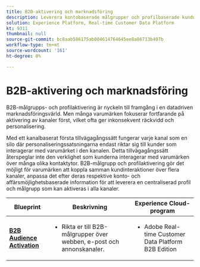 ```yaml
---
title: B2B-aktivering och marknadsföring
description: Leverera kontobaserade målgrupper och profilbaserade kundupplevelser med Real-time Customer Data Platform ​.
solution: Experience Platform, Real-time Customer Data Platform
kt: 9311
thumbnail: null
source-git-commit: bc8aab586175ab004614764645ee8a86713b407b
workflow-type: tm+mt
source-wordcount: '161'
ht-degree: 0%

---
```



# B2B-aktivering och marknadsföring

B2B-målgrupps- och profilaktivering är nyckeln till framgång i en datadriven marknadsföringsvärld. Men många varumärken fokuserar fortfarande på aktivering av kanaler först, vilket ofta ger inkonsekvent räckvidd och personalisering.

Med ett kanalbaserat första tillvägagångssätt fungerar varje kanal som en silo där personaliseringssatsningarna endast riktar sig till kunder som interagerar med varumärket i den kanalen. Detta tillvägagångssätt återspeglar inte den verklighet som kunderna interagerar med varumärken över många olika kontaktytor. B2B-målgrupp och profilaktivering gör det möjligt för varumärken att koppla samman kundinteraktioner över flera kanaler, anpassa det efter deras respektive konto- och affärsmöjlighetsbaserade information för att leverera en centraliserad profil och målgrupp som kan aktiveras i alla kanaler.

| Blueprint | Beskrivning | Experience Cloud-program |
|---|---|---|
| **[B2B Audience Activation](b2bactivation.md)** | <ul><li>Rikta er till B2B-målgrupper över webben, e-post och annonskanaler.</li></ul> | <ul><li>Adobe Real-time Customer Data Platform B2B Edition</li></ul> |